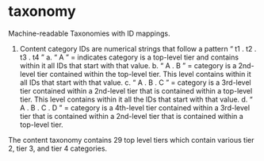 # taxonomy
Machine-readable Taxonomies with ID mappings.
1.	Content category IDs are numerical strings that follow a pattern  “  t1  .  t2  .  t3  .  t4  ” 
a.	“  A  ” = indicates category is a top-level tier and contains within it all IDs that start with that value.
b.	“  A  .  B  ” = category is a 2nd-level tier contained within the top-level tier. This level contains within it all IDs that start with that value.
c.	“  A  .  B  .  C  ” = category is a 3rd-level tier contained within a 2nd-level tier that is contained within a top-level tier. This level contains within it all the IDs that start with that value.
d.	“  A  .  B  .  C  .  D  ” = category is a 4th-level tier contained within a 3rd-level tier that is contained within a 2nd-level tier that is contained within a top-level tier.

The content taxonomy contains 29 top level tiers which contain various tier 2, tier 3, and tier 4 categories.
